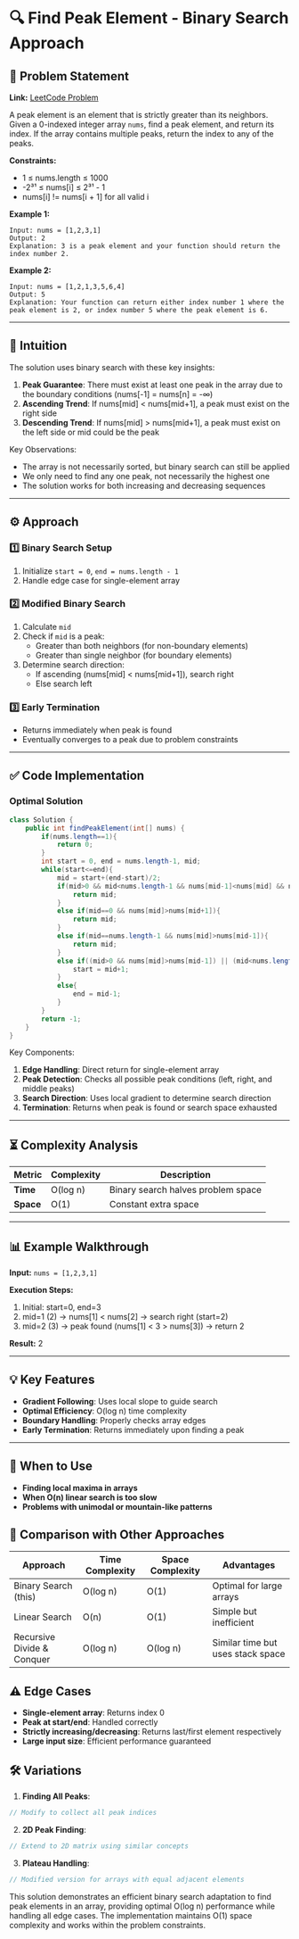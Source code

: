 # 🔍 Find Peak Element - Binary Search Approach

## 📜 Problem Statement
**Link:** [LeetCode Problem](https://leetcode.com/problems/find-peak-element/description/)

A peak element is an element that is strictly greater than its neighbors. Given a 0-indexed integer array `nums`, find a peak element, and return its index. If the array contains multiple peaks, return the index to any of the peaks.

**Constraints:**
- 1 ≤ nums.length ≤ 1000
- -2³¹ ≤ nums[i] ≤ 2³¹ - 1
- nums[i] != nums[i + 1] for all valid i

**Example 1:**
```text
Input: nums = [1,2,3,1]
Output: 2
Explanation: 3 is a peak element and your function should return the index number 2.
```

**Example 2:**
```text
Input: nums = [1,2,1,3,5,6,4]
Output: 5
Explanation: Your function can return either index number 1 where the peak element is 2, or index number 5 where the peak element is 6.
```

---

## 🧠 Intuition
The solution uses binary search with these key insights:
1. **Peak Guarantee**: There must exist at least one peak in the array due to the boundary conditions (nums[-1] = nums[n] = -∞)
2. **Ascending Trend**: If nums[mid] < nums[mid+1], a peak must exist on the right side
3. **Descending Trend**: If nums[mid] > nums[mid+1], a peak must exist on the left side or mid could be the peak

Key Observations:
- The array is not necessarily sorted, but binary search can still be applied
- We only need to find any one peak, not necessarily the highest one
- The solution works for both increasing and decreasing sequences

---

## ⚙️ Approach
### **1️⃣ Binary Search Setup**
1. Initialize `start = 0`, `end = nums.length - 1`
2. Handle edge case for single-element array

### **2️⃣ Modified Binary Search**
1. Calculate `mid`
2. Check if `mid` is a peak:
   - Greater than both neighbors (for non-boundary elements)
   - Greater than single neighbor (for boundary elements)
3. Determine search direction:
   - If ascending (nums[mid] < nums[mid+1]), search right
   - Else search left

### **3️⃣ Early Termination**
- Returns immediately when peak is found
- Eventually converges to a peak due to problem constraints

---

## ✅ Code Implementation

### Optimal Solution
```java
class Solution {
    public int findPeakElement(int[] nums) {
        if(nums.length==1){
            return 0;
        }
        int start = 0, end = nums.length-1, mid;
        while(start<=end){
            mid = start+(end-start)/2;
            if(mid>0 && mid<nums.length-1 && nums[mid-1]<nums[mid] && nums[mid]>nums[mid+1]){
                return mid;
            }
            else if(mid==0 && nums[mid]>nums[mid+1]){
                return mid;
            }
            else if(mid==nums.length-1 && nums[mid]>nums[mid-1]){
                return mid;
            }
            else if((mid>0 && nums[mid]>nums[mid-1]) || (mid<nums.length-1 && nums[mid]<nums[mid+1])){
                start = mid+1;
            }
            else{
                end = mid-1;
            }
        }
        return -1;
    }
}
```

Key Components:
1. **Edge Handling**: Direct return for single-element array
2. **Peak Detection**: Checks all possible peak conditions (left, right, and middle peaks)
3. **Search Direction**: Uses local gradient to determine search direction
4. **Termination**: Returns when peak is found or search space exhausted

---

## ⏳ Complexity Analysis
| Metric          | Complexity | Description |
|-----------------|------------|-------------|
| **Time**        | O(log n)   | Binary search halves problem space |
| **Space**       | O(1)       | Constant extra space |

---

## 📊 Example Walkthrough

**Input:** `nums = [1,2,3,1]`

**Execution Steps:**
1. Initial: start=0, end=3
2. mid=1 (2) → nums[1] < nums[2] → search right (start=2)
3. mid=2 (3) → peak found (nums[1] < 3 > nums[3]) → return 2

**Result:** 2

---

## 💡 Key Features
- **Gradient Following**: Uses local slope to guide search
- **Optimal Efficiency**: O(log n) time complexity
- **Boundary Handling**: Properly checks array edges
- **Early Termination**: Returns immediately upon finding a peak

---

## 🚀 When to Use
- **Finding local maxima in arrays**
- **When O(n) linear search is too slow**
- **Problems with unimodal or mountain-like patterns**

## 🔄 Comparison with Other Approaches
| Approach         | Time Complexity | Space Complexity | Advantages |
|-----------------|-----------------|------------------|------------|
| Binary Search (this) | O(log n) | O(1) | Optimal for large arrays |
| Linear Search | O(n) | O(1) | Simple but inefficient |
| Recursive Divide & Conquer | O(log n) | O(log n) | Similar time but uses stack space |

## ⚠️ Edge Cases
- **Single-element array**: Returns index 0
- **Peak at start/end**: Handled correctly
- **Strictly increasing/decreasing**: Returns last/first element respectively
- **Large input size**: Efficient performance guaranteed

## 🛠 Variations
1. **Finding All Peaks**:
```java
// Modify to collect all peak indices
```

2. **2D Peak Finding**:
```java
// Extend to 2D matrix using similar concepts
```

3. **Plateau Handling**:
```java
// Modified version for arrays with equal adjacent elements
```

This solution demonstrates an efficient binary search adaptation to find peak elements in an array, providing optimal O(log n) performance while handling all edge cases. The implementation maintains O(1) space complexity and works within the problem constraints.